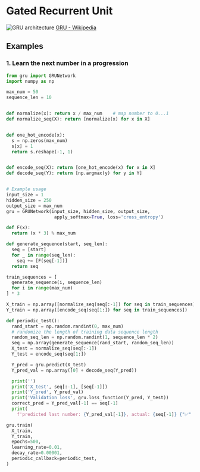 # Gated Recurrent Unit

![GRU architecture](https://upload.wikimedia.org/wikipedia/commons/thumb/3/37/Gated_Recurrent_Unit%2C_base_type.svg/2880px-Gated_Recurrent_Unit%2C_base_type.svg.png)
[GRU - Wikipedia](https://en.wikipedia.org/wiki/Gated_recurrent_unit)

## Examples

### 1. Learn the next number in a progression

```python
from gru import GRUNetwork
import numpy as np

max_num = 50
sequence_len = 10


def normalize(x): return x / max_num    # map number to 0...1
def normalize_seq(X): return [normalize(x) for x in X]


def one_hot_encode(x):
  s = np.zeros(max_num)
  s[x] = 1
  return s.reshape(-1, 1)


def encode_seq(X): return [one_hot_encode(x) for x in X]
def decode_seq(Y): return [np.argmax(y) for y in Y]


# Example usage
input_size = 1
hidden_size = 250
output_size = max_num
gru = GRUNetwork(input_size, hidden_size, output_size,
                  apply_softmax=True, loss='cross_entropy')

def F(x):
  return (x * 3) % max_num

def generate_sequence(start, seq_len):
  seq = [start]
  for _ in range(seq_len):
    seq += [F(seq[-1])]
  return seq

train_sequences = [
  generate_sequence(i, sequence_len)
  for i in range(max_num)
] * 3

X_train = np.array([normalize_seq(seq[:-1]) for seq in train_sequences])
Y_train = np.array([encode_seq(seq[1:]) for seq in train_sequences])

def periodic_test():
  rand_start = np.random.randint(0, max_num)
  # randomize the length of training data sequence length
  random_seq_len = np.random.randint(1, sequence_len * 2)
  seq = np.array(generate_sequence(rand_start, random_seq_len))
  X_test = normalize_seq(seq[:-1])
  Y_test = encode_seq(seq[1:])

  Y_pred = gru.predict(X_test)
  Y_pred_val = np.array([0] + decode_seq(Y_pred))

  print('')
  print('X_test', seq[:-1], [seq[-1]])
  print('Y_pred', Y_pred_val)
  print('Validation loss', gru.loss_function(Y_pred, Y_test))
  correct_pred = Y_pred_val[-1] == seq[-1]
  print(
    f'predicted last number: {Y_pred_val[-1]}, actual: {seq[-1]} {"✅" if correct_pred else "❌"}')

gru.train(
  X_train,
  Y_train,
  epochs=500,
  learning_rate=0.01,
  decay_rate=0.00001,
  periodic_callback=periodic_test,
)
```

